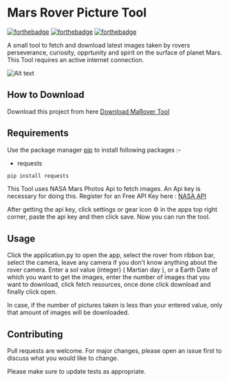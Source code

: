 # Mars Rover Picture Tool

[![forthebadge](https://forthebadge.com/images/badges/built-with-love.svg)](https://forthebadge.com)
[![forthebadge](https://forthebadge.com/images/badges/built-with-swag.svg)](https://forthebadge.com)
[![forthebadge](https://forthebadge.com/images/badges/made-with-python.svg)](https://forthebadge.com)

A small tool to fetch and download latest images taken by rovers perseverance, curiosity, opprtunity and spirit on the surface of planet Mars. This Tool requires an active internet connection.

![Alt text](ap.png?raw=true "MaRover Tool")

## How to Download

Download this project from here [Download MaRover Tool](https://downgit.github.io/#/home?url=https://github.com/pyGuru123/Python-Space-Science/tree/main/Mars%20Rover%20Picture%20Tool)

## Requirements

Use the package manager [pip](https://pip.pypa.io/en/stable/) to install following packages :-
* requests

```bash
pip install requests
```

This Tool uses NASA Mars Photos Api to fetch images. An Api key is necessary for doing this. Register for an Free API Key here : [NASA API](https://api.nasa.gov/)

After getting the api key, click settings or gear icon ⚙️ in the apps top right corner, paste the api key and then click save. Now you can run the tool.

## Usage

Click the application.py to open the app, select the rover from ribbon bar, select the camera, leave any camera if you don't know anything about the rover camera. Enter a sol value (integer) ( Martian day ), or a Earth Date of which you want to get the images, enter the number of images that you want to download, click fetch resources, once done click download and finally click open.

In case, if the number of pictures taken is less than your entered value, only that amount of images will be downloaded.

## Contributing

Pull requests are welcome. For major changes, please open an issue first to discuss what you would like to change.

Please make sure to update tests as appropriate.